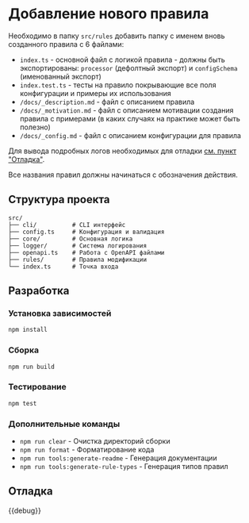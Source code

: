 # Добавление нового правила

Необходимо в папку `src/rules` добавить папку с именем вновь созданного правила с 6 файлами:

- `index.ts` - основной файл с логикой правила - должны быть экспортированы: `processor` (дефолтный экспорт) и `configSchema` (именованный экспорт)
- `index.test.ts` - тесты на правило покрывающие все поля конфигурации и примеры их использования
- `/docs/_description.md` - файл с описанием правила
- `/docs/_motivation.md` - файл с описанием мотивации создания правила с примерами (в каких случаях на практике может быть полезно)
- `/docs/_config.md` - файл с описанием конфигурации для правила

Для вывода подробных логов необходимых для отладки [см. пункт "Отладка"](#custom_anchor_debug).

Все названия правил должны начинаться с обозначения действия.

## Структура проекта

```
src/
├── cli/          # CLI интерфейс
├── config.ts     # Конфигурация и валидация
├── core/         # Основная логика
├── logger/       # Система логирования
├── openapi.ts    # Работа с OpenAPI файлами
├── rules/        # Правила модификации
└── index.ts      # Точка входа
```

## Разработка

### Установка зависимостей

```bash
npm install
```

### Сборка

```bash
npm run build
```

### Тестирование

```bash
npm test
```

### Дополнительные команды

- `npm run clear` - Очистка директорий сборки
- `npm run format` - Форматирование кода
- `npm run tools:generate-readme` - Генерация документации
- `npm run tools:generate-rule-types` - Генерация типов правил

<a name="custom_anchor_debug"></a>

## Отладка

{{debug}}